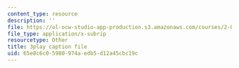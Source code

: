 ```yaml
---
content_type: resource
description: ''
file: https://ol-ocw-studio-app-production.s3.amazonaws.com/courses/2-003sc-engineering-dynamics-fall-2011/65e8c6c05980974aedb5d12a45cbc19c_QHTJK0v404U.srt
file_type: application/x-subrip
resourcetype: Other
title: 3play caption file
uid: 65e8c6c0-5980-974a-edb5-d12a45cbc19c
---
```

